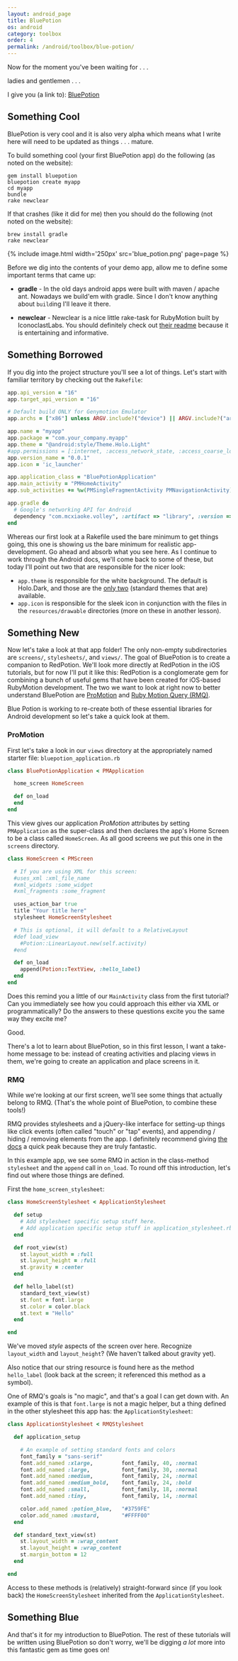```yaml
---
layout: android_page
title: BluePotion
os: android
category: toolbox
order: 4
permalink: /android/toolbox/blue-potion/
---
```


Now for the moment you've been waiting for . . .

ladies and gentlemen . . .

I give you (a link to): [BluePotion](https://github.com/infinitered/bluepotion)

## Something Cool

BluePotion is very cool and it is also very alpha which means what I write here will
need to be updated as things . . . mature.

To build something cool (your first BluePotion app) do the following (as noted on the website):

```
gem install bluepotion
bluepotion create myapp
cd myapp
bundle
rake newclear
```

If that crashes (like it did for me) then you should do the following (not noted on the website):

```
brew install gradle
rake newclear
```

{% include image.html width='250px' src='blue_potion.png' page=page %}

Before we dig into the contents of your demo app, allow me to define some important terms that came up:

* **gradle** - In the old days android apps were built with maven / apache ant. Nowadays
we build'em with gradle. Since I don't know anything about `build`ing I'll leave it there.

* **newclear** - Newclear is a nice little rake-task for RubyMotion built by IconoclastLabs. You should definitely check out [their readme](https://github.com/IconoclastLabs/newclear) because it is entertaining and informative.

## Something Borrowed

If you dig into the project structure you'll see a lot of things. Let's start with
familiar territory by checking out the `Rakefile`:

```ruby
app.api_version = "16"
app.target_api_version = "16"

# Default build ONLY for Genymotion Emulator
app.archs = ["x86"] unless ARGV.include?("device") || ARGV.include?("archive")

app.name = "myapp"
app.package = "com.your_company.myapp"
app.theme = "@android:style/Theme.Holo.Light"
#app.permissions = [:internet, :access_network_state, :access_coarse_location,:access_fine_location, :write_external_storage]
app.version_name = "0.0.1"
app.icon = 'ic_launcher'

app.application_class = "BluePotionApplication"
app.main_activity = "PMHomeActivity"
app.sub_activities += %w(PMSingleFragmentActivity PMNavigationActivity)

app.gradle do
  # Google's networking API for Android
  dependency "com.mcxiaoke.volley", :artifact => "library", :version => "1.0.10"
end
```

Whereas our first look at a Rakefile used the bare minimum to get things going, this one is showing us the bare minimum for realistic app-development. Go ahead and absorb what you see here. As I continue to work through the Android docs, we'll come back to some of these, but today I'll point out two that are responsible for the nicer look:

* `app.theme` is responsible for the white background. The default is Holo.Dark, and those are the [only two](https://developer.android.com/training/basics/actionbar/styling.html#AndroidThemes) (standard themes that are) available.
* `app.icon` is responsible for the sleek icon in conjunction with the files in the `resources/drawable` directories (more on these in another lesson).

## Something New

Now let's take a look at that app folder! The only non-empty subdirectories are `screens/`, `stylesheets/`, and `views/`. The goal of BluePotion is to create a companion to RedPotion. We'll look more directly at RedPotion in the iOS tutorials, but for now I'll put it like this: RedPotion is a conglomerate gem for combining a bunch of useful gems that have been created for iOS-based RubyMotion development. The two we want to look at right now to better understand BluePotion are [ProMotion](https://github.com/clearsightstudio/ProMotion) and [Ruby Motion Query (RMQ)](http://rubymotionquery.com/).

Blue Potion is working to re-create both of these essential libraries for Android development so let's take a quick look at them.

### ProMotion

First let's take a look in our `views` directory at the appropriately named starter file: `bluepotion_application.rb`

```ruby
class BluePotionApplication < PMApplication

  home_screen HomeScreen

  def on_load
  end
end
```

This view gives our application *ProMotion* attributes by setting `PMApplication` as the super-class and then declares the app's Home Screen to be a class called `HomeScreen`. As all good screens we put this one in the `screens` directory.

```ruby
class HomeScreen < PMScreen

  # If you are using XML for this screen:
  #uses_xml :xml_file_name
  #xml_widgets :some_widget
  #xml_fragments :some_fragment

  uses_action_bar true
  title "Your title here"
  stylesheet HomeScreenStylesheet

  # This is optional, it will default to a RelativeLayout
  #def load_view
    #Potion::LinearLayout.new(self.activity)
  #end

  def on_load
    append(Potion::TextView, :hello_label)
  end
end
```

Does this remind you a little of our `MainActivity` class from the first tutorial? Can you immediately see how you could approach this either via XML or programmatically? Do the answers to these questions excite you the same way they excite me?

Good.


There's a lot to learn about BluePotion, so in this first lesson, I want a take-home message to be: instead of creating activities and placing views in them, we're going to create an application and place screens in it.

### RMQ

While we're looking at our first screen, we'll see some things that actually belong
to RMQ. (That's the whole point of BluePotion, to combine these tools!)

RMQ provides stylesheets and a jQuery-like interface for setting-up things like click events (often called "touch" or "tap" events), and appending / hiding / removing elements from the app. I definitely recommend giving [the docs](http://rubymotionquery.com/documentation) a quick peak because they are truly fantastic.

In this example app, we see some RMQ in action in the class-method `stylesheet` and
the `append` call in `on_load`. To round off this introduction, let's find out where those things are defined.

First the `home_screen_stylesheet`:

```ruby
class HomeScreenStylesheet < ApplicationStylesheet

  def setup
    # Add stylesheet specific setup stuff here.
    # Add application specific setup stuff in application_stylesheet.rb
  end

  def root_view(st)
    st.layout_width = :full
    st.layout_height = :full
    st.gravity = :center
  end

  def hello_label(st)
    standard_text_view(st)
    st.font = font.large
    st.color = color.black
    st.text = "Hello"
  end

end
```

We've moved *style* aspects of the screen over here. Recognize `layout_width` and `layout_height`? (We haven't talked about gravity yet).

Also notice that our string resource is found here as the method `hello_label` (look back at the screen; it referenced this method as a symbol).

One of RMQ's goals is "no magic", and that's a goal I can get down with. An example of this is that `font.large` is not a magic helper, but a thing defined in the other stylesheet this app has: the `ApplicationStylesheet`:

```ruby
class ApplicationStylesheet < RMQStylesheet

  def application_setup

    # An example of setting standard fonts and colors
    font_family = "sans-serif"
    font.add_named :xlarge,         font_family, 40, :normal
    font.add_named :large,          font_family, 30, :normal
    font.add_named :medium,         font_family, 24, :normal
    font.add_named :medium_bold,    font_family, 24, :bold
    font.add_named :small,          font_family, 18, :normal
    font.add_named :tiny,           font_family, 14, :normal

    color.add_named :potion_blue,   "#3759FE"
    color.add_named :mustard,       "#FFFF00"
  end

  def standard_text_view(st)
    st.layout_width = :wrap_content
    st.layout_height = :wrap_content
    st.margin_bottom = 12
  end

end
```

Access to these methods is (relatively) straight-forward since (if you look back) the `HomeScreenStylesheet` inherited from the `ApplicationStylesheet`.

## Something Blue

And that's it for my introduction to BluePotion. The rest of these tutorials will be written using BluePotion so don't worry, we'll be digging *a lot* more into this fantastic gem as time goes on!
